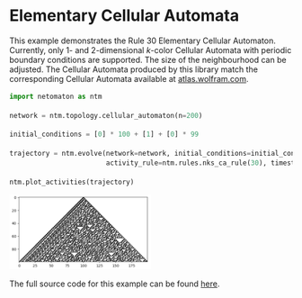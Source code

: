 # Elementary Cellular Automata

This example demonstrates the Rule 30 Elementary Cellular Automaton. Currently, only 1- and 2-dimensional _k_-color
Cellular Automata with periodic boundary conditions are supported. The size of the neighbourhood can be adjusted. The
Cellular Automata produced by this library match the corresponding Cellular Automata available
at [atlas.wolfram.com](http://atlas.wolfram.com).

```python
import netomaton as ntm

network = ntm.topology.cellular_automaton(n=200)

initial_conditions = [0] * 100 + [1] + [0] * 99

trajectory = ntm.evolve(network=network, initial_conditions=initial_conditions,
                        activity_rule=ntm.rules.nks_ca_rule(30), timesteps=100)

ntm.plot_activities(trajectory)
```

<img src="../../resources/rule30.png" width="50%"/>

The full source code for this example can be found [here](elementary_ca_demo.py).
